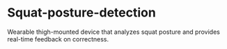 # Squat-posture-detection
 Wearable thigh-mounted device that analyzes squat posture and provides real-time feedback on correctness.
